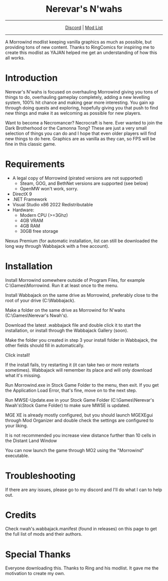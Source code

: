 <h1 align="center" style="margin-top: 0px;"> Nerevar's N'wahs </h1>
<hr>
<p align="center" dir="auto">
  <a href="https://discord.gg/gDDnzsyY9u" rel="nofollow">Discord</a> |
  <a href="https://loadorderlibrary.com/lists/nerevars-nwahs-2" rel="nofollow">Mod List</a>
</p>
<hr>
A Morrowind modlist keeping vanilla graphics as much as possible, but providing tons of new content. Thanks to RingComics for inspiring me to create this modlist as YAJAN helped me get an understanding of how this all works.



# Introduction
Nerevar's N'wahs is focused on overhauling Morrowind giving you tons of things to do, overhauling gameplay completely, adding a new levelling system, 100% hit chance and making gear more interesting. You gain xp through doing quests and exploring, hopefully giving you that push to find new things and make it as welcoming as possible for new players.

Want to become a Necromancer? Necrocraft is here. Ever wanted to join the Dark Brotherhood or the Camonna Tong? These are just a very small selection of things you can do and I hope that even older players will find new things to do here. Graphics are as vanilla as they can, so FPS will be fine in this classic game.

# Requirements
- A legal copy of Morrowind (pirated versions are not supported)
  - Steam, GOG, and BethNet versions are supported (see below)
  - OpenMW won't work, sorry.
- DirectX 9
- .NET Framework
- Visual Studio x86 2022 Redistributable
- Hardware:
  - Modern CPU (>=3Ghz)
  - 4GB VRAM
  - 4GB RAM
  - 30GB free storage

Nexus Premium (for automatic installation, list can still be downloaded the long way through Wabbajack with a free account).


# Installation

Install Morrowind somewhere outside of Program Files, for example C:\Games\Morrowind. Run it at least once to the menu.

Install Wabbajack on the same drive as Morrowind, preferably close to the root of your drive (C:\Wabbajack).

Make a folder on the same drive as Morrowind for N'wahs (C:\Games\Nerevar's Nwah's).

Download the latest .wabbajack file and double click it to start the installation, or install through the Wabbajack Gallery (soon).

Make the folder you created in step 3 your install folder in Wabbajack, the other fields should fill in automatically.

Click install!

If the install fails, try restarting it (it can take two or more restarts sometimes). Wabbajack will remember its place and will only download what it's missing.

Run Morrowind.exe in Stock Game Folder to the menu, then exit. If you get the Application Load Error, that's fine, move on to the next step.


Run MWSE-Update.exe in your Stock Game Folder (C:\Games\Nerevar's Nwah's\Stock Game Folder) to make sure MWSE is updated.

MGE XE is already mostly configured, but you should launch MGEXEgui through Mod Organizer and double check the settings are configured to your liking.

It is not recommended you increase view distance further than 10 cells in the Distant Land Window

You can now launch the game through MO2 using the "Morrowind" executable.

# Troubleshooting
If there are any issues, please go to my discord and I'll do what I can to help out.

# Credits
Check nwah's.wabbajack.manifest (found in releases) on this page to get the full list of mods and their authors.


# Special Thanks
Everyone downloading this.
Thanks to Ring and his modlist. It gave me the motivation to create my own.
